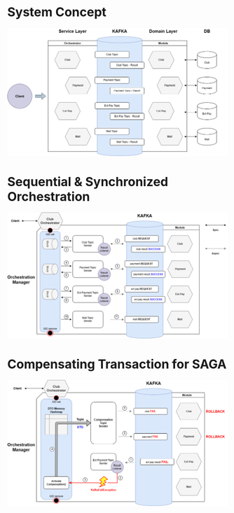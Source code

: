 # System Concept

 ![](.\image\System_Concept.png)



# Sequential & Synchronized Orchestration

![](.\image\Sequential&Synchronized_Orchestration.png)



# Compensating Transaction for SAGA

![](.\image\Compensating_Transaction_for_SAGA.png)


